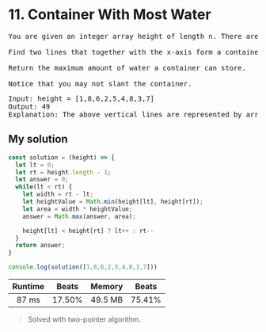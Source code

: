 # 11. Container With Most Water

<pre>You are given an integer array height of length n. There are n vertical lines drawn such that the two endpoints of the ith line are (i, 0) and (i, height[i]).

Find two lines that together with the x-axis form a container, such that the container contains the most water.

Return the maximum amount of water a container can store.

Notice that you may not slant the container.</pre>

<pre>Input: height = [1,8,6,2,5,4,8,3,7]
Output: 49
Explanation: The above vertical lines are represented by array [1,8,6,2,5,4,8,3,7]. In this case, the max area of water (blue section) the container can contain is 49.</pre>

## My solution 

```js
const solution = (height) => {
  let lt = 0;
  let rt = height.length - 1;
  let answer = 0;
  while(lt < rt) {
    let width = rt - lt;
    let heightValue = Math.min(height[lt], height[rt]);
    let area = width * heightValue;
    answer = Math.max(answer, area);

    height[lt] < height[rt] ? lt++ : rt-- 
  }
  return answer;
}

console.log(solution([1,8,6,2,5,4,8,3,7]))
```
|Runtime|Beats|Memory|Beats|
|:-:|:-:|:-:|:-:|
|87 ms|17.50%|49.5 MB|75.41%|

> Solved with two-pointer algorithm.
